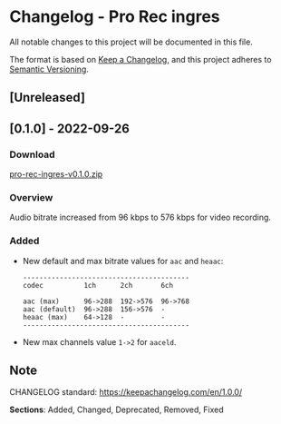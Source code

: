 # Changelog - Pro Rec ingres
All notable changes to this project will be documented in this file.

The format is based on [Keep a Changelog](https://keepachangelog.com/en/1.0.0/),
and this project adheres to [Semantic Versioning](https://semver.org/spec/v2.0.0.html).

## [Unreleased]

## [0.1.0] - 2022-09-26
### Download
[pro-rec-ingres-v0.1.0.zip](https://github.com/pauloup/pro-rec-ingres/releases/download/v0.1.0/pro-rec-ingres-v0.1.0.zip)

### Overview
Audio bitrate increased from 96 kbps to 576 kbps for video recording.

### Added
- New default and max bitrate values for `aac` and `heaac`:

  ```
  -----------------------------------------
  codec          1ch      2ch       6ch
  
  aac (max)      96->288  192->576  96->768
  aac (default)  96->288  156->576  -
  heaac (max)    64->128  -         -
  -----------------------------------------
  ```

- New max channels value `1->2` for `aaceld`.

## Note
CHANGELOG standard: https://keepachangelog.com/en/1.0.0/

**Sections**: Added, Changed, Deprecated, Removed, Fixed



